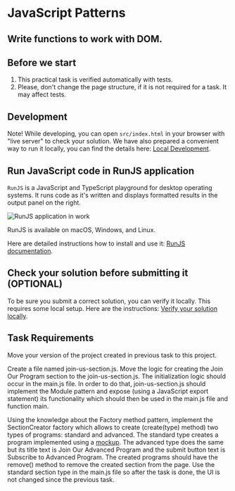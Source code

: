 # JavaScript Patterns

## Write functions to work with DOM.

## Before we start

1. This practical task is verified automatically with tests.
2. Please, don't change the page structure, if it is not required for a task. It may affect tests.

## Development

Note! While developing, you can open `src/index.html` in your browser with "live server" to check your solution. We have also prepared a convenient way to run it locally, you can find the details here: [Local Development](https://gitlab.com/gap-bs-front-end-autocode-documents/autocode-documents/-/blob/main/docs/LocalDevelopment.md).

## Run JavaScript code in RunJS application

`RunJS` is a JavaScript and TypeScript playground for desktop operating systems. It runs code as it's written and displays formatted results in the output panel on the right.

![RunJS application in work](https://gitlab.com/gap-bs-front-end-autocode-documents/autocode-documents/-/raw/main/images/runjs-intro.png)

RunJS is available on macOS, Windows, and Linux.

Here are detailed instructions how to install and use it: [RunJS documentation](https://runjs.app/docs).

## Check your solution before submitting it (OPTIONAL)

To be sure you submit a correct solution, you can verify it locally. This requires some local setup. Here are the instructions: [Verify your solution locally](https://gitlab.com/gap-bs-front-end-autocode-documents/autocode-documents/-/blob/main/docs/VerifySolutionLocally.md).

## Task Requirements

Move your version of the project created in previous task to this project.

Create a file named join-us-section.js.
Move the logic for creating the Join Our Program section to the join-us-section.js. The initialization logic should occur in the main.js file. In order to do that, join-us-section.js should implement the Module pattern and expose (using a JavaScript export statement) its functionality which should then be used in the main.js file and function main.

Using the knowledge about the Factory method pattern, implement the SectionCreator factory which allows to create (create(type) method) two types of programs: standard and advanced. The standard type creates a program implemented using a [mockup](https://www.figma.com/file/MnzJnLZtw6FBVcYQD8SQbx/JavaScript-advanced?node-id=1%3A5&t=rlbgIO3PyKhr4alZ-0).
The advanced type does the same but its title text is Join Our Advanced Program and the submit button text is Subscribe to Advanced Program. The created programs should have the remove() method to remove the created section from the page.
Use the standard section type in the main.js file so after the task is done, the UI is not changed since the previous task.
